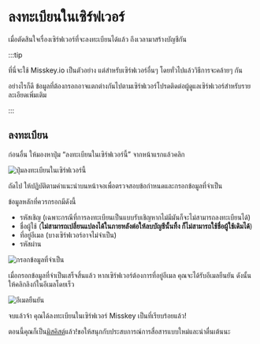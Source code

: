 # ลงทะเบียนในเซิร์ฟเวอร์

เมื่อตัดสินใจเรื่องเซิร์ฟเวอร์ที่จะลงทะเบียนได้แล้ว ถึงเวลามาสร้างบัญชีกัน

:::tip

ที่นี่จะใช้ Misskey.io เป็นตัวอย่าง แต่สำหรับเซิร์ฟเวอร์อื่นๆ โดยทั่วไปแล้ววิธีการจะคล้ายๆ กัน

อย่างไรก็ดี ข้อมูลที่ต้องกรอกอาจแตกต่างกันไปตามเซิร์ฟเวอร์โปรดติดต่อผู้ดูแลเซิร์ฟเวอร์สำหรับรายละเอียดเพิ่มเติม

:::

## ลงทะเบียน

ก่อนอื่น ให้มองหาปุ่ม “ลงทะเบียนในเซิร์ฟเวอร์นี้” จากหน้าแรกแล้วคลิก

![ปุ่มลงทะเบียนในเซิร์ฟเวอร์นี้](/img/docs/for-users/onboarding/join-server/1.ja.png)

ถัดไป ให้ปฏิบัติตามคำแนะนำบนหน้าจอเพื่อตรวจสอบข้อกำหนดและกรอกข้อมูลที่จำเป็น

ข้อมูลหลักที่ควรกรอกมีดังนี้

- รหัสเชิญ (เฉพาะกรณีที่การลงทะเบียนเป็นแบบรับเชิญหากไม่มีมันก็จะไม่สามารถลงทะเบียนได้)
- ชื่อผู้ใช้ (**ไม่สามารถเปลี่ยนแปลงได้ในภายหลังต่อให้ลบบัญชีนั้นทิ้ง ก็ไม่สามารถใช้ชื่อผู้ใช้เดิมได้**)
- ที่อยู่อีเมล (บางเซิร์ฟเวอร์อาจไม่จำเป็น)
- รหัสผ่าน

![กรอกข้อมูลที่จำเป็น](/img/docs/for-users/onboarding/join-server/2.ja.png)

เมื่อกรอกข้อมูลที่จำเป็นเสร็จสิ้นแล้ว หากเซิร์ฟเวอร์ต้องการที่อยู่อีเมล คุณจะได้รับอีเมลยืนยัน ดังนั้นให้คลิกลิงก์ในอีเมลโดยเร็ว

![อีเมลยืนยัน](/img/docs/for-users/onboarding/join-server/3.ja.png)

จบแล้วจ้า คุณได้ลงทะเบียนในเซิร์ฟเวอร์ Misskey เป็นที่เรียบร้อยแล้ว!

ตอนนี้คุณก็เป็น[มิสคิสต์](../resources/glossary/#มิสคิสต์)แล้ว!ขอให้สนุกกับประสบการณ์การสื่อสารแบบใหม่และน่าตื่นเต้นนะ